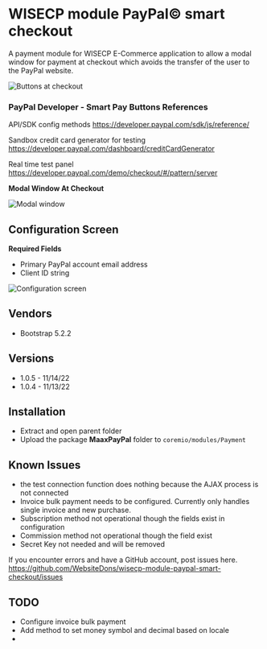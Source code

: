 # WISECP module PayPal&copy; smart checkout

A payment module for WISECP E-Commerce application to allow a modal window for payment at checkout which avoids the transfer of the user to the PayPal website.

![Buttons at checkout](https://user-images.githubusercontent.com/42153624/201633313-2477a548-d7ce-4417-adda-4f9071b2d9fa.jpg)

### PayPal Developer - Smart Pay Buttons References

API/SDK config methods https://developer.paypal.com/sdk/js/reference/

Sandbox credit card generator for testing
https://developer.paypal.com/dashboard/creditCardGenerator

Real time test panel
https://developer.paypal.com/demo/checkout/#/pattern/server

**Modal Window At Checkout**

![Modal window](https://user-images.githubusercontent.com/42153624/201633538-73aaef47-f9ec-47e4-81b9-94e15efeaefd.jpg)

## Configuration Screen
**Required Fields**

* Primary PayPal account email address
* Client ID string

![Configuration screen](https://user-images.githubusercontent.com/42153624/201631963-8b14b098-0a14-40b3-9f91-cf3769b5b932.png)

## Vendors
* Bootstrap 5.2.2
## Versions
* 1.0.5 - 11/14/22
* 1.0.4 - 11/13/22
## Installation
* Extract and open parent folder
* Upload the package **MaaxPayPal** folder to `coremio/modules/Payment`
## Known Issues
* the test connection function does nothing because the AJAX process is not connected
* Invoice bulk payment needs to be configured. Currently only handles single invoice and new purchase.
* Subscription method not operational though the fields exist in configuration
* Commission method not operational though the field exist
* Secret Key not needed and will be removed

If you encounter errors and have a GitHub account, post issues here. https://github.com/WebsiteDons/wisecp-module-paypal-smart-checkout/issues

## TODO
* Configure invoice bulk payment
* Add method to set money symbol and decimal based on locale
* 
